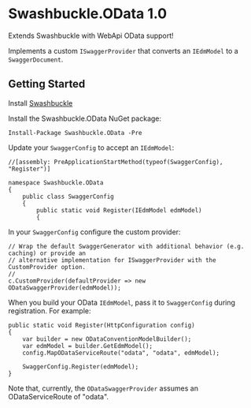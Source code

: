 Swashbuckle.OData 1.0
=========

Extends Swashbuckle with WebApi OData support!

Implements a custom <code>ISwaggerProvider</code> that converts an <code>IEdmModel</code> to a <code>SwaggerDocument</code>.

## Getting Started ##

Install [Swashbuckle](https://github.com/domaindrivendev/Swashbuckle)

Install the Swashbuckle.OData NuGet package:

    Install-Package Swashbuckle.OData -Pre

Update your <code>SwaggerConfig</code> to accept an <code>IEdmModel</code>:

    //[assembly: PreApplicationStartMethod(typeof(SwaggerConfig), "Register")]

    namespace Swashbuckle.OData
    {
        public class SwaggerConfig
        {
            public static void Register(IEdmModel edmModel)
            {

In your <code>SwaggerConfig</code> configure the custom provider:

    // Wrap the default SwaggerGenerator with additional behavior (e.g. caching) or provide an
    // alternative implementation for ISwaggerProvider with the CustomProvider option.
    //
    c.CustomProvider(defaultProvider => new ODataSwaggerProvider(edmModel));

When you build your OData <code>IEdmModel</code>, pass it to <code>SwaggerConfig</code> during registration. For example:

    public static void Register(HttpConfiguration config)
    {
        var builder = new ODataConventionModelBuilder();
        var edmModel = builder.GetEdmModel();
        config.MapODataServiceRoute("odata", "odata", edmModel);

        SwaggerConfig.Register(edmModel);
    }

Note that, currently, the <code>ODataSwaggerProvider</code> assumes an ODataServiceRoute of "odata".
